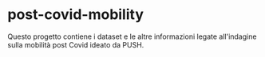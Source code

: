 # post-covid-mobility
Questo progetto contiene i dataset e le altre informazioni legate all'indagine sulla mobilità post Covid ideato da PUSH.

